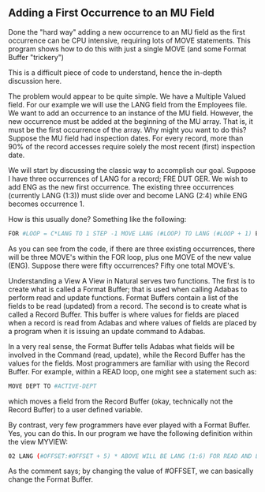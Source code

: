 ## Adding a First Occurrence to an MU Field

Done the "hard way" adding a new occurrence to an MU field as the first occurrence can be CPU intensive, requiring lots of MOVE statements.
This program shows how to do this with just a single MOVE (and some Format Buffer "trickery")

This is a difficult piece of code to understand, hence the in-depth discussion here.

The problem would appear to be quite simple. We have a Multiple Valued field. For our example we will use the LANG field from the Employees file. 
We want to add an occurrence to an instance of the MU field. However, the new occurrence must be added at the beginning of the MU array. That is, it must be the first occurrence of the array.
Why might you want to do this? Suppose the MU field had inspection dates. For every record, more than 90% of the record accesses require solely the most recent (first) inspection date.
 
We will start by discussing the classic way to accomplish our goal. Suppose I have three occurrences of LANG for a record; FRE DUT GER. We wish to add ENG as the new first occurrence. 
The existing three occurrences (currently LANG (1:3)) must slide over and become LANG (2:4) while ENG becomes occurrence 1.
 
How is this usually done? Something like the following:
```bash
FOR #LOOP = C*LANG TO 1 STEP -1 MOVE LANG (#LOOP) TO LANG (#LOOP + 1) END-FOR * MOVE 'ENG' TO LANG (1) UPDATE 
```
As you can see from the code, if there are three existing occurrences, there will be three MOVE's within the FOR loop, plus one MOVE of the new value (ENG). 
Suppose there were fifty occurrences?
Fifty one total MOVE's.
 
Understanding a View
A View in Natural serves two functions. The first is to create what is called a Format Buffer; that is used when calling Adabas to perform read and update functions. 
Format Buffers contain a list of the fields to be read (updated) from a record. 
The second is to create what is called a Record Buffer. This buffer is where values for fields are placed when a record is read from Adabas and where values of fields are placed by a program when it is issuing an update command to Adabas.

In a very real sense, the Format Buffer tells Adabas what fields will be involved in the Command (read, update), while the Record Buffer has the values for the fields. 
Most programmers are familiar with using the Record Buffer. For example, within a READ loop, one might see a statement such as:
```bash
MOVE DEPT TO #ACTIVE-DEPT 
```
which moves a field from the Record Buffer (okay, technically not the Record Buffer) to a user defined variable.

By contrast, very few programmers have ever played with a Format Buffer. Yes, you can do this. In our program we have the following definition within the view MYVIEW:
```bash
02 LANG (#OFFSET:#OFFSET + 5) * ABOVE WILL BE LANG (1:6) FOR READ AND LANG (2:7) FOR UPDATE 
```
As the comment says; by changing the value of #OFFSET, we can basically change the Format Buffer. 
